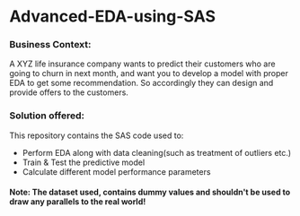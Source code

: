 # Advanced-EDA-using-SAS
<h3>Business Context:</h3> 
<p>A XYZ life insurance company wants to predict their customers who are going to churn in next month, and want you to develop a model with proper EDA to get some recommendation. So accordingly they can design and provide offers to the customers.</p>

<h3>Solution offered:</h3> 
This repository contains the SAS code used to: 
<ul>
<li>Perform EDA along with data cleaning(such as treatment of outliers etc.)</li>
<li>Train & Test the predictive model</li>
<li>Calculate different model performance parameters</li>
</ul>

<h4>Note: The dataset used, contains dummy values and shouldn't be used to draw any parallels to the real world!</h4>
